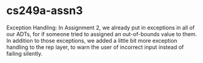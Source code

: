 cs249a-assn3
============

Exception Handling:
In Assignment 2, we already put in exceptions in all of our ADTs, for if someone tried to assigned an out-of-bounds value to them.  In addition to those exceptions, we added a little bit more exception handling to the rep layer, to warn the user of incorrect input instead of failing silently.  

